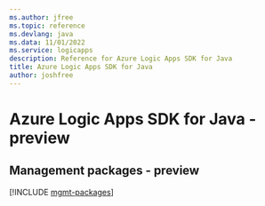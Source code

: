 ```yaml
---
ms.author: jfree
ms.topic: reference
ms.devlang: java
ms.data: 11/01/2022
ms.service: logicapps
description: Reference for Azure Logic Apps SDK for Java
title: Azure Logic Apps SDK for Java
author: joshfree
---
```

# Azure Logic Apps SDK for Java - preview

## Management packages - preview
[!INCLUDE [mgmt-packages](logic-apps-mgmt-index.md)]